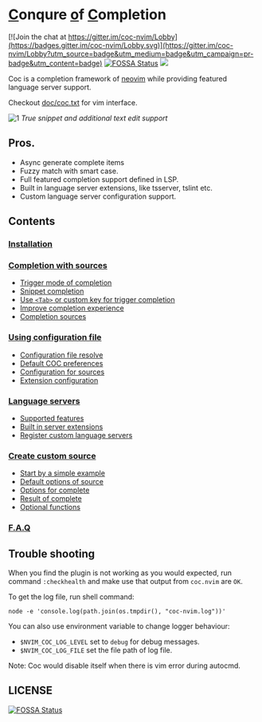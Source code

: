 # [C](#)onqure [o](#)f  [C](#)ompletion

[![Join the chat at https://gitter.im/coc-nvim/Lobby](https://badges.gitter.im/coc-nvim/Lobby.svg)](https://gitter.im/coc-nvim/Lobby?utm_source=badge&utm_medium=badge&utm_campaign=pr-badge&utm_content=badge)
[![FOSSA Status](https://app.fossa.io/api/projects/git%2Bgithub.com%2Fneoclide%2Fcoc.nvim.svg?type=shield)](https://app.fossa.io/projects/git%2Bgithub.com%2Fneoclide%2Fcoc.nvim?ref=badge_shield)
[![](https://img.shields.io/badge/doc-%3Ah%20coc.txt-red.svg)](doc/coc.txt)


Coc is a completion framework of [neovim](https://github.com/neovim/neovim)
while providing featured language server support.

Checkout [doc/coc.txt](/doc/coc.txt) for vim interface.

![1](https://user-images.githubusercontent.com/251450/42721172-7d9ab238-8768-11e8-804c-a1dc7e20fd88.gif)
_True snippet and additional text edit support_

## Pros.

* Async generate complete items
* Fuzzy match with smart case.
* Full featured completion support defined in LSP.
* Built in language server extensions, like tsserver, tslint etc.
* Custom language server configuration support.

## Contents

### [Installation](https://github.com/neoclide/coc.nvim/wiki/Install-coc.nvim)

### [Completion with sources](https://github.com/neoclide/coc.nvim/wiki/Completion-with-sources)

* [Trigger mode of completion](https://github.com/neoclide/coc.nvim/wiki/Completion-with-sources#trigger-mode-of-completion)
* [Snippet completion](https://github.com/neoclide/coc.nvim/wiki/Completion-with-sources#snippet-completion)
* [Use `<Tab>` or custom key for trigger completion](https://github.com/neoclide/coc.nvim/wiki/Completion-with-sources#use-tab-or-custom-key-for-trigger-completion)
* [Improve completion experience](https://github.com/neoclide/coc.nvim/wiki/Completion-with-sources#improve-completion-experience)
* [Completion sources](https://github.com/neoclide/coc.nvim/wiki/Completion-with-sources#completion-sources)


### [Using configuration file](https://github.com/neoclide/coc.nvim/wiki/Using-configuration-file)

* [Configuration file resolve](https://github.com/neoclide/coc.nvim/wiki/Using-configuration-file#configuration-file-resolve)
* [Default COC preferences](https://github.com/neoclide/coc.nvim/wiki/Using-configuration-file#default-coc-preferences)
* [Configuration for sources](https://github.com/neoclide/coc.nvim/wiki/Using-configuration-file#configuration-for-sources)
* [Extension configuration](https://github.com/neoclide/coc.nvim/wiki/Using-configuration-file#extension-configuration)


### [Language servers](https://github.com/neoclide/coc.nvim/wiki/Language-servers)

* [Supported features](https://github.com/neoclide/coc.nvim/wiki/Language-servers#supported-features)
* [Built in server extensions](https://github.com/neoclide/coc.nvim/wiki/Language-servers#built-in-server-extensions)
* [Register custom language servers](https://github.com/neoclide/coc.nvim/wiki/Language-servers#register-custom-language-servers)

### [Create custom source](https://github.com/neoclide/coc.nvim/wiki/Create-custom-source)

* [Start by a simple example](https://github.com/neoclide/coc.nvim/wiki/Create-custom-source#start-by-a-simple-example)
* [Default options of source](https://github.com/neoclide/coc.nvim/wiki/Create-custom-source#default-options-of-source)
* [Options for complete](https://github.com/neoclide/coc.nvim/wiki/Create-custom-source#options-for-complete)
* [Result of complete](https://github.com/neoclide/coc.nvim/wiki/Create-custom-source#result-of-complete)
* [Optional functions](https://github.com/neoclide/coc.nvim/wiki/Create-custom-source#optional-functions)

### [F.A.Q](https://github.com/neoclide/coc.nvim/wiki/F.A.Q)

## Trouble shooting

When you find the plugin is not working as you would expected, run command
`:checkhealth` and make use that output from `coc.nvim` are `OK`.

To get the log file, run shell command:

    node -e 'console.log(path.join(os.tmpdir(), "coc-nvim.log"))'

You can also use environment variable to change logger behaviour:

* `$NVIM_COC_LOG_LEVEL` set to `debug` for debug messages.
* `$NVIM_COC_LOG_FILE` set the file path of log file.

Note: Coc would disable itself when there is vim error during autocmd.

## LICENSE

[![FOSSA Status](https://app.fossa.io/api/projects/git%2Bgithub.com%2Fneoclide%2Fcoc.nvim.svg?type=large)](https://app.fossa.io/projects/git%2Bgithub.com%2Fneoclide%2Fcoc.nvim?ref=badge_large)
